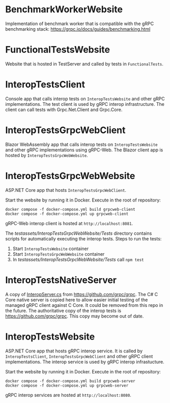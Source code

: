 # BenchmarkWorkerWebsite

Implementation of benchmark worker that is compatible with the gRPC benchmarking stack:
https://grpc.io/docs/guides/benchmarking.html

# FunctionalTestsWebsite

Website that is hosted in TestServer and called by tests in `FunctionalTests`.

# InteropTestsClient

Console app that calls interop tests on `InteropTestsWebsite` and other gRPC implementations. The test client is used by gRPC interop infrastructure. The client can call tests with Grpc.Net.Client and Grpc.Core.

# InteropTestsGrpcWebClient

Blazor WebAssembly app that calls interop tests on `InteropTestsWebsite` and other gRPC implementations using gRPC-Web. The Blazor client app is hosted by `InteropTestsGrpcWebWebsite`.

# InteropTestsGrpcWebWebsite

ASP.NET Core app that hosts `InteropTestsGrpcWebClient`.

Start the website by running it in Docker. Execute in the root of repository:

```
docker compose -f docker-compose.yml build grpcweb-client
docker compose -f docker-compose.yml up grpcweb-client
```

gRPC-Web interop client is hosted at `http://localhost:8081`.

The *testassets/InteropTestsGrpcWebWebsite/Tests* directory contains scripts for automatically executing the interop tests. Steps to run the tests:

1. Start `InteropTestsWebsite` container
2. Start `InteropTestsGrpcWebWebsite` container
3. In *testassets/InteropTestsGrpcWebWebsite/Tests* call `npm test`

# InteropTestsNativeServer

A copy of [InteropServer.cs](https://github.com/grpc/grpc/blob/912653e3ce504b9148409e577bc2028c4454d89c/src/csharp/Grpc.IntegrationTesting/InteropServer.cs) from https://github.com/grpc/grpc. The C# C Core native server is copied here to allow easier initial testing of the managed gRPC client against C Core. It could be removed from this repo in the future. The authoritative copy of the interop tests is https://github.com/grpc/grpc. This copy may become out of date.

# InteropTestsWebsite

ASP.NET Core app that hosts gRPC interop service. It is called by `InteropTestsClient`, `InteropTestsGrpcWebClient` and other gRPC client implementations. The interop service is used by gRPC interop infrastucture.

Start the website by running it in Docker. Execute in the root of repository:

```
docker compose -f docker-compose.yml build grpcweb-server
docker compose -f docker-compose.yml up grpcweb-server
```

gRPC interop services are hosted at `http://localhost:8080`.
